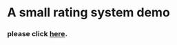
 # A small rating system demo

### please click [here](https://reagan615.github.io/Rating-system/).
